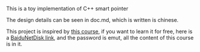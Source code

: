 This is a toy implementation of C++ smart pointer

The design details can be seen in doc.md, 
which is written is chinese.

This project is inspired by 
[this course](https://time.geekbang.org/column/intro/100040501?code=tiBv29BWOIyDIYtRK6GkQuMAOf0YXg8wHNp7dLpg9WQ%3D), 
if you want to learn it for free, here is a [BaiduNetDisk link](https://pan.baidu.com/s/10AlqQObDBJcHm7EQ8uvH-g), 
and the password is emut, all the content of this course is in it.